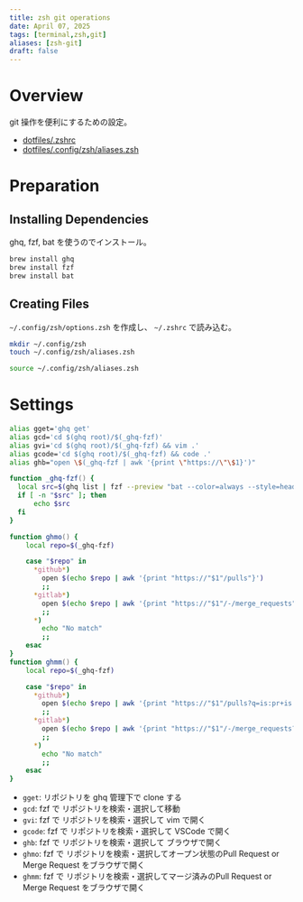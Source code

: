 ```yaml
---
title: zsh git operations
date: April 07, 2025
tags: [terminal,zsh,git]
aliases: [zsh-git]
draft: false
---
```


# Overview

git 操作を便利にするための設定。

- [dotfiles/.zshrc](https://github.com/koei-kaji/dotfiles/blob/ed9a134dec91748de136f20f8f8daab12473cc9f/.zshrc)
- [dotfiles/.config/zsh/aliases.zsh](https://github.com/koei-kaji/dotfiles/blob/ed9a134dec91748de136f20f8f8daab12473cc9f/.config/zsh/aliases.zsh)

# Preparation

## Installing Dependencies

ghq, fzf, bat を使うのでインストール。

```zsh
brew install ghq
brew install fzf
brew install bat
```

## Creating Files

`~/.config/zsh/options.zsh` を作成し、 `~/.zshrc` で読み込む。

```zsh
mkdir ~/.config/zsh
touch ~/.config/zsh/aliases.zsh
```

```zsh title="~/.zshrc"
source ~/.config/zsh/aliases.zsh
```

# Settings

```zsh title="~/.config/zsh/aliases.zsh"
alias gget='ghq get'
alias gcd='cd $(ghq root)/$(_ghq-fzf)'
alias gvi='cd $(ghq root)/$(_ghq-fzf) && vim .'
alias gcode='cd $(ghq root)/$(_ghq-fzf) && code .'
alias ghb="open \$(_ghq-fzf | awk '{print \"https://\"\$1}')"

function _ghq-fzf() {
  local src=$(ghq list | fzf --preview "bat --color=always --style=header,grid --line-range :80 $(ghq root)/{}/README.*")
  if [ -n "$src" ]; then
      echo $src
  fi
}

function ghmo() {
    local repo=$(_ghq-fzf)

    case "$repo" in
      *github*)
        open $(echo $repo | awk '{print "https://"$1"/pulls"}')
        ;;
      *gitlab*)
        open $(echo $repo | awk '{print "https://"$1"/-/merge_requests"}')
        ;;
      *)
        echo "No match"
        ;;
    esac
}
function ghmm() {
    local repo=$(_ghq-fzf)

    case "$repo" in
      *github*)
        open $(echo $repo | awk '{print "https://"$1"/pulls?q=is:pr+is:closed"}')
        ;;
      *gitlab*)
        open $(echo $repo | awk '{print "https://"$1"/-/merge_requests?scope=all&sort=merged_at_desc&state=merged"}')
        ;;
      *)
        echo "No match"
        ;;
    esac
}
```

- `gget`: リポジトリを ghq 管理下で clone する
- `gcd`: fzf で リポジトリを検索・選択して移動
- `gvi`: fzf で リポジトリを検索・選択して vim で開く
- `gcode`: fzf で リポジトリを検索・選択して VSCode で開く
- `ghb`: fzf で リポジトリを検索・選択して ブラウザで開く
- `ghmo`: fzf で リポジトリを検索・選択してオープン状態のPull Request or Merge Request をブラウザで開く
- `ghmm`: fzf で リポジトリを検索・選択してマージ済みのPull Request or Merge Request をブラウザで開く

